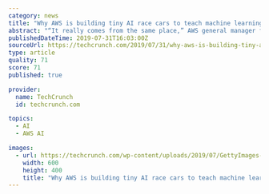 ```yaml
---
category: news
title: "Why AWS is building tiny AI race cars to teach machine learning"
abstract: "“It really comes from the same place,” AWS general manager for Artificial Intelligence and Machine Learning marketing Ryan Gavin told me. “When you think about the stimulus for something ..."
publishedDateTime: 2019-07-31T16:03:00Z
sourceUrl: https://techcrunch.com/2019/07/31/why-aws-is-building-tiny-ai-race-cars-to-teach-machine-learning/
type: article
quality: 71
score: 71
published: true

provider:
  name: TechCrunch
  id: techcrunch.com

topics:
  - AI
  - AWS AI

images:
  - url: https://techcrunch.com/wp-content/uploads/2019/07/GettyImages-1157640272.jpg?w=600
    width: 600
    height: 400
    title: "Why AWS is building tiny AI race cars to teach machine learning"
---
```

